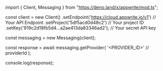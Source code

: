 import { Client, Messaging } from "https://deno.land/x/appwrite/mod.ts";

const client = new Client()
    .setEndpoint('https://cloud.appwrite.io/v1') // Your API Endpoint
    .setProject('5df5acd0d48c2') // Your project ID
    .setKey('919c2d18fb5d4...a2ae413da83346ad2'); // Your secret API key

const messaging = new Messaging(client);

const response = await messaging.getProvider(
    '<PROVIDER_ID>' // providerId
);

console.log(response);
